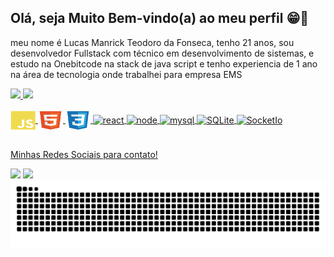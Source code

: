 ## Olá, seja Muito Bem-vindo(a) ao meu perfil 😁🌹

meu nome é Lucas Manrick Teodoro da Fonseca, tenho 21 anos, sou desenvolvedor Fullstack com técnico em desenvolvimento de sistemas, e estudo na Onebitcode na stack de java script e tenho experiencia de 1 ano na área de tecnologia onde trabalhei para empresa EMS

 <div>
   <a href="https://github.com/lucasmanrick">
   <img height="180em" src="https://github-readme-stats.vercel.app/api?username=lucasmanrick&show_icons=true&theme=tokyonight&include_all_commits=true&count_private=true"/>
   <img height="180em" src="https://github-readme-stats.vercel.app/api/top-langs/?username=lucasmanrick&layout=compact&langs_count=6&theme=tokyonight"/>

</div>
<div style="display: inline_block"><br>
  <img align="center" alt="Js" height="30" width="40" src="https://raw.githubusercontent.com/devicons/devicon/master/icons/javascript/javascript-plain.svg">
  <img align="center" alt="HTML" height="30" width="40" src="https://raw.githubusercontent.com/devicons/devicon/master/icons/html5/html5-original.svg">
  <img align="center" alt="CSS" height="30" width="40" src="https://raw.githubusercontent.com/devicons/devicon/master/icons/css3/css3-original.svg">
  <img align="center" alt="react" height="30" width="40" src="https://b2303398.smushcdn.com/2303398/wp-content/uploads/2022/09/1200px-react-icon.svg1_.png?lossy=1&strip=1&webp=1">
  <img align="center" alt="node" height="30" width="40" src="https://cdn4.iconfinder.com/data/icons/logos-3/600/React.js_logo-512.png">
  <img align="center" alt="mysql" height="30" width="40" src="https://pbs.twimg.com/profile_images/1255113654049128448/J5Yt92WW_400x400.png">
  <img align="center" alt="SQLite" height="30" width="40" src="https://upload.wikimedia.org/wikipedia/commons/3/38/SQLite370.svg">
  <img align="center" alt="SocketIo" height="30" width="40" src="https://ik.imagekit.io/ably/ghost/prod/2021/03/socket-io-logo-1.jpeg?tr=w-1728,q-50">
 
</div>
 
 <br>
 
  Minhas Redes Sociais para contato!
 
<div> 
  <a href = "mailto:lucasmanrick.ipms@gmail.com"><img src="https://img.shields.io/badge/-Gmail-%23333?style=for-the-badge&logo=gmail&logoColor=white" target="_blank"></a>
  <a href="https://www.linkedin.com/in/lucas-manrick-0310b3228/" target="_blank"><img src="https://img.shields.io/badge/-LinkedIn-%230077B5?style=for-the-badge&logo=linkedin&logoColor=white" target="_blank"></a> 

 <picture>
  <source media="(prefers-color-scheme: dark)" srcset="https://raw.githubusercontent.com/lucasmanrick/lucasmanrick/output/github-contribution-grid-snake-dark.svg">
  <source media="(prefers-color-scheme: light)" srcset="https://raw.githubusercontent.com/lucasmanrick/lucasmanrick/output/github-contribution-grid-snake.svg">
  <img alt="github contribution grid snake animation" src="https://raw.githubusercontent.com/lucasmanrick/lucasmanrick/output/github-contribution-grid-snake.svg">
</picture>


</div>
